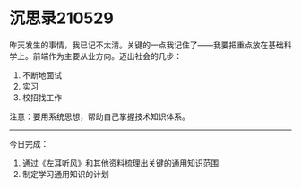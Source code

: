 # 沉思录210529

昨天发生的事情，我已记不太清。关键的一点我记住了——我要把重点放在基础科学上。前端作为主要从业方向。迈出社会的几步：

1. 不断地面试
2. 实习
3. 校招找工作

注意：要用系统思想，帮助自己掌握技术知识体系。

---

今日完成：

1. 通过《左耳听风》和其他资料梳理出关键的通用知识范围
2. 制定学习通用知识的计划
